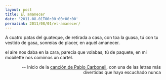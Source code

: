 ```yaml
---
layout: post
title: El amanecer
date: '2011-08-01T00:00:00+00:00'
permalink: 2011/08/01/el-amanecer/
---
```

<p class="chorus">A cuatro patas del guateque,
de retirada a casa,
con toa la guasa,
tú con tu vestido de gasa,
sonreías de placer,
en aquél amanecer.

el aire nos daba en la cara,
parecía que volabas,
tú de paquete,
en mi mobilette
nos comimos un cartel. </p><p align="right">-- Inicio de la [canción de Pablo Carbonell](http://letrasyacordes.net/cancion/42299), con una de las letras más divertidas que haya escuchado nunca</p>
